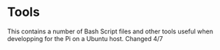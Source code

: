 # Tools
This contains a number of Bash Script files and other tools useful when developping for the Pi on a Ubuntu host.
Changed 4/7

